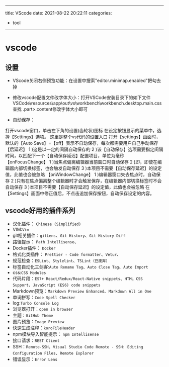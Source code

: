 <!--
 * @Author: workPlace 111@111.com
 * @Date: 2022-02-18 10:24:24
 * @LastEditors: workPlace 111@111.com
 * @LastEditTime: 2023-02-24 16:14:35
 * @FilePath: \webc:\Users\HKK\Desktop\gitFolder\blog\backup\article\VScode.md
 * @Description: 这是默认设置,请设置`customMade`, 打开koroFileHeader查看配置 进行设置: https://github.com/OBKoro1/koro1FileHeader/wiki/%E9%85%8D%E7%BD%AE
-->
---
title: VScode
date: 2021-08-22 20:22:11
categories:
- tool 
---
# vscode
## 设置
- VScode关闭右侧预览功能：在设置中搜索"editor.minimap.enabled"把勾去掉

- 修改vscode配置文件改字体大小：打开VSCode安装目录下的如下文件VSCode\resources\app\out\vs\workbench\workbench.desktop.main.css查找 .part>.content修改字体大小即可

- 自动保存：

打开vscode窗口，单击左下角的设置(齿轮状)图标
在设定按钮显示的菜单中，选择【Settings】选项。 这里是整个vs代码的设置入口
打开【settings】画面时，默认的【Auto Save】=【off】表示不自动保存，每次都需要用户自己手动保存
【后延迟】
1 )这是以一定的间隔自动保存的
2 )该【自动保存】选项需要指定间隔时间，以匹配下一个【自动保存延迟】配置项目，单位为毫秒
【onFocusChange】
1 )当焦点偏离编辑器当前窗口时自动保存
2 )即，即使在编辑器内部切换标签，也会触发自动保存
3 )本项目不需要【自动保存延迟】的设定值，此值也会被忽略
【onWindowChange】
1 )编辑器窗口失去焦点时，自动保存
2 )只有在焦点偏离整个编辑器时才会触发保存，在编辑器内部切换标签时不会自动保存
3 )本项目不需要【自动保存延迟】的设定值，此值也会被忽略
在【Settings】画面中修正值后，不点击追加保存按钮，自动保存设定的内容。

## vscode好用的插件系列


- 汉化插件： `Chinese (Simplified)`
- VIM:`Vim`
- git相关插件：`gitLens`、`Git History`、`Git History Diff`
- 路径提示： `Path Intellisense`、
- Docker插件： `Docker`
- 格式化类插件： `Prettier - Code formatter`、`Vetur`、
- 规范检查：`ESLint`、`Stylelint`、`TSLint（已废弃）`
- 标签自动化三剑客:`Auto Rename Tag`、`Auto Close Tag`、`Auto Import`
- css:`CSS Modules`
- 代码片段：`ES7+ React/Redux/React-Native snippets`、`HTML CSS Support`、`JavaScript (ES6) code snippets`
- Markdown预览：`Markdown Preview Enhanced`、`Markdown All in One`
- 单词拼写：`Code Spell Checker`
- log:`Turbo Console Log`
- 浏览器打开：`open in browser`
- 主题：`GitHub Theme`
- 图片预览：`Image Preview`
- 快速生成注释：`koroFileHeader` 
- npm模块导入智能提示： `npm Intellisense`
- 接口请求：`REST Client`
- SSH：`Remote-SSH`、`Visual Studio Code Remote - SSH: Editing Configuration Files`、`Remote Explorer`
- 错误显示：`Error Lens`